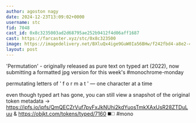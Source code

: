 ```yaml
---
author: agoston nagy
date: 2024-12-23T13:09:02+0000
username: stc
fid: 7048
cast_id: 0x8c3235003ad2d68795ae252b9412f4d06aff1687
cast: https://farcaster.xyz/stc/0x8c323500
image: https://imagedelivery.net/BXluQx4ige9GuW0Ia56BHw/f242fbd4-a8e2-487b-e48b-37a6e5bfc500/original
layout: post
---
```


'Permutation' - originally released as pure text on typed art (2022), now submitting a formatted jpg version for this week's #monochrome-monday

permutating letters of ' f o r m a t ' — one character at a time

even though typed art has gone, you can still view a snapshot of the original token metadata → https://ipfs.io/ipfs/QmQECZrVuf7pyFxJkNUhi2kdYuosTmkXAxUsR28ZTDuLuu & https://objkt.com/tokens/typed/7160 ◼️◻️ #mono

<img src='https://imagedelivery.net/BXluQx4ige9GuW0Ia56BHw/f242fbd4-a8e2-487b-e48b-37a6e5bfc500/original' alt='' referrerpolicy='no-referrer'/>
